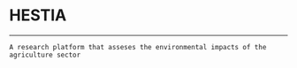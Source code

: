  # HESTIA
 ***
    A research platform that asseses the environmental impacts of the agriculture sector
